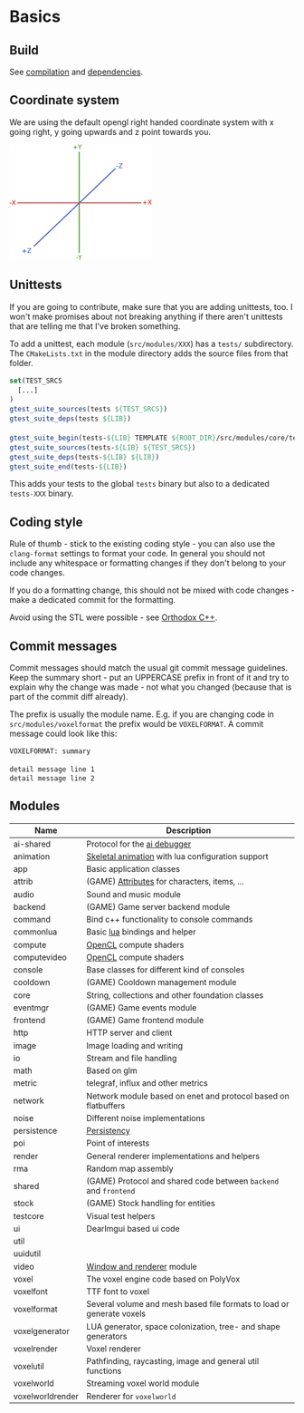 # Basics

## Build

See [compilation](Compilation.md) and [dependencies](Dependencies.md).

## Coordinate system

We are using the default opengl right handed coordinate system with x going right, y going upwards and z point towards you.

![image](img/coordinate_system.png)

## Unittests

If you are going to contribute, make sure that you are adding unittests, too. I won't make promises about not breaking anything
if there aren't unittests that are telling me that I've broken something.

To add a unittest, each module (`src/modules/XXX`) has a `tests/` subdirectory. The `CMakeLists.txt` in the module directory adds
the source files from that folder.

```cmake
set(TEST_SRCS
  [...]
)
gtest_suite_sources(tests ${TEST_SRCS})
gtest_suite_deps(tests ${LIB})

gtest_suite_begin(tests-${LIB} TEMPLATE ${ROOT_DIR}/src/modules/core/tests/main.cpp.in)
gtest_suite_sources(tests-${LIB} ${TEST_SRCS})
gtest_suite_deps(tests-${LIB} ${LIB})
gtest_suite_end(tests-${LIB})
```

This adds your tests to the global `tests` binary but also to a dedicated `tests-XXX` binary.

## Coding style

Rule of thumb - stick to the existing coding style - you can also use the `clang-format` settings to format your code. In general
you should not include any whitespace or formatting changes if they don't belong to your code changes.

If you do a formatting change, this should not be mixed with code changes - make a dedicated commit for the formatting.

Avoid using the STL were possible - see [Orthodox C++](https://gist.github.com/bkaradzic/2e39896bc7d8c34e042b).

## Commit messages

Commit messages should match the usual git commit message guidelines. Keep the summary short - put an UPPERCASE prefix in front
of it and try to explain why the change was made - not what you changed (because that is part of the commit diff already).

The prefix is usually the module name. E.g. if you are changing code in `src/modules/voxelformat` the prefix would be `VOXELFORMAT`. A commit message could look like this:

```
VOXELFORMAT: summary

detail message line 1
detail message line 2
```

## Modules

| Name             | Description                                                                |
| ---------------- | -------------------------------------------------------------------------- |
| ai-shared        | Protocol for the [ai debugger](AIRemoteDebugger.md)                        |
| animation        | [Skeletal animation](Animations.md) with lua configuration support         |
| app              | Basic application classes                                                  |
| attrib           | (GAME) [Attributes](Attributes.md) for characters, items, ...              |
| audio            | Sound and music module                                                     |
| backend          | (GAME) Game server backend module                                          |
| command          | Bind c++ functionality to console commands                                 |
| commonlua        | Basic [lua](LUAScript.md) bindings and helper                              |
| compute          | [OpenCL](ComputeShaderTool.md) compute shaders                             |
| computevideo     | [OpenCL](ComputeShaderTool.md) compute shaders                             |
| console          | Base classes for different kind of consoles                                |
| cooldown         | (GAME) Cooldown management module                                          |
| core             | String, collections and other foundation classes                           |
| eventmgr         | (GAME) Game events module                                                  |
| frontend         | (GAME) Game frontend module                                                |
| http             | HTTP server and client                                                     |
| image            | Image loading and writing                                                  |
| io               | Stream and file handling                                                   |
| math             | Based on glm                                                               |
| metric           | telegraf, influx and other metrics                                         |
| network          | Network module based on enet and protocol based on flatbuffers             |
| noise            | Different noise implementations                                            |
| persistence      | [Persistency](Persistence.md)                                              |
| poi              | Point of interests                                                         |
| render           | General renderer implementations and helpers                               |
| rma              | Random map assembly                                                        |
| shared           | (GAME) Protocol and shared code between `backend` and `frontend`           |
| stock            | (GAME) Stock handling for entities                                         |
| testcore         | Visual test helpers                                                        |
| ui               | DearImgui based ui code                                                    |
| util             |                                                                            |
| uuidutil         |                                                                            |
| video            | [Window and renderer](ShaderTool.md) module                                |
| voxel            | The voxel engine code based on PolyVox                                     |
| voxelfont        | TTF font to voxel                                                          |
| voxelformat      | Several volume and mesh based file formats to load or generate voxels      |
| voxelgenerator   | LUA generator, space colonization, tree- and shape generators              |
| voxelrender      | Voxel renderer                                                             |
| voxelutil        | Pathfinding, raycasting, image and general util functions                  |
| voxelworld       | Streaming voxel world module                                               |
| voxelworldrender | Renderer for `voxelworld`                                                  |

